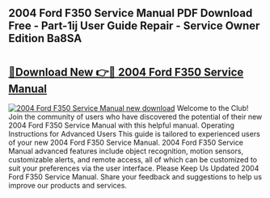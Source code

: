 ## 2004 Ford F350 Service Manual PDF Download Free - Part-1ij User Guide Repair - Service Owner Edition Ba8SA

# <h2><a href="http://bc16704.oget.top/?id=2004+Ford+F350+Service+Manual">🔗Download New 👉🔴 2004 Ford F350 Service Manual</a></h2>

[![2004 Ford F350 Service Manual new download](https://i.imgur.com/5g1atiW.png)](http://bc16704.oget.top/?id=2004+Ford+F350+Service+Manual)
Welcome to the Club! Join the community of users who have discovered the potential of their new 2004 Ford F350 Service Manual with this helpful manual. Operating Instructions for Advanced Users This guide is tailored to experienced users of your new 2004 Ford F350 Service Manual. 2004 Ford F350 Service Manual advanced features include object recognition, motion sensors, customizable alerts, and remote access, all of which can be customized to suit your preferences via the user interface. Please Keep Us Updated 2004 Ford F350 Service Manual. Share your feedback and suggestions to help us improve our products and services.
